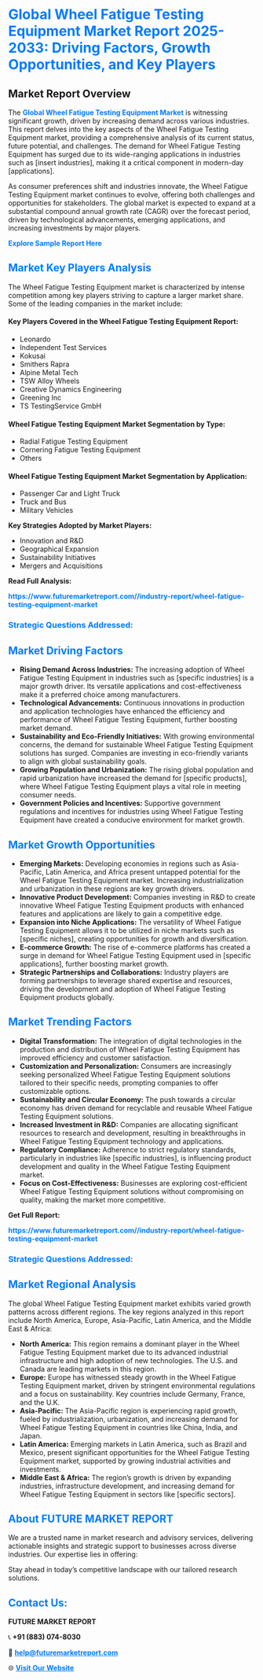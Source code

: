 <h1 style="color: #007BFF;">Global Wheel Fatigue Testing Equipment Market Report 2025-2033: Driving Factors, Growth Opportunities, and Key Players</h1>

<section id="overview">
<h2>Market Report Overview</h2>
<p>The <a href="https://www.futuremarketreport.com//industry-report/wheel-fatigue-testing-equipment-market" style="color: #007BFF; text-decoration: none;"><strong>Global Wheel Fatigue Testing Equipment Market</strong></a> is witnessing significant growth, driven by increasing demand across various industries. This report delves into the key aspects of the Wheel Fatigue Testing Equipment market, providing a comprehensive analysis of its current status, future potential, and challenges. The demand for Wheel Fatigue Testing Equipment has surged due to its wide-ranging applications in industries such as [insert industries], making it a critical component in modern-day [applications].</p>
<p>As consumer preferences shift and industries innovate, the Wheel Fatigue Testing Equipment market continues to evolve, offering both challenges and opportunities for stakeholders. The global market is expected to expand at a substantial compound annual growth rate (CAGR) over the forecast period, driven by technological advancements, emerging applications, and increasing investments by major players.</p>
</section>

<section id="overview">
<p><a href="https://www.futuremarketreport.com//request-sample/reportId=47585" style="color: #007BFF; text-decoration: none;"><strong>Explore Sample Report Here</strong></a></p>
</section>

<section id="key-players">
<h2 style="color: #007BFF;">Market Key Players Analysis</h2>
<p>The Wheel Fatigue Testing Equipment market is characterized by intense competition among key players striving to capture a larger market share. Some of the leading companies in the market include:</p>
<h4>Key Players Covered in the Wheel Fatigue Testing Equipment Report:</h4>
<ul><li>Leonardo</li><li>Independent Test Services</li><li>Kokusai</li><li>Smithers Rapra</li><li>Alpine Metal Tech</li><li>TSW Alloy Wheels</li><li>Creative Dynamics Engineering</li><li>Greening Inc</li><li>TS TestingService GmbH</li></ul>
<h4>Wheel Fatigue Testing Equipment Market Segmentation by Type:</h4>
<ul><li>Radial Fatigue Testing Equipment</li><li>Cornering Fatigue Testing Equipment</li><li>Others</li></ul>

<h4>Wheel Fatigue Testing Equipment Market Segmentation by Application:</h4>
<ul><li>Passenger Car and Light Truck</li><li>Truck and Bus</li><li>Military Vehicles</li></ul>
<p><strong>Key Strategies Adopted by Market Players:</strong></p>
<ul>
<li>Innovation and R&D</li>
<li>Geographical Expansion</li>
<li>Sustainability Initiatives</li>
<li>Mergers and Acquisitions</li>
</ul>
</section>

<section>
<p><strong>Read Full Analysis: </strong></p><a href="https://www.futuremarketreport.com//industry-report/wheel-fatigue-testing-equipment-market" style="color: #007BFF; text-decoration: none;"><strong>https://www.futuremarketreport.com//industry-report/wheel-fatigue-testing-equipment-market</strong></a>
<h3 style="color: #007BFF;">Strategic Questions Addressed:</h3>
</section>

<section id="driving-factors">
<h2 style="color: #007BFF;">Market Driving Factors</h2>
<ul>
<li><strong>Rising Demand Across Industries:</strong> The increasing adoption of Wheel Fatigue Testing Equipment in industries such as [specific industries] is a major growth driver. Its versatile applications and cost-effectiveness make it a preferred choice among manufacturers.</li>
<li><strong>Technological Advancements:</strong> Continuous innovations in production and application technologies have enhanced the efficiency and performance of Wheel Fatigue Testing Equipment, further boosting market demand.</li>
<li><strong>Sustainability and Eco-Friendly Initiatives:</strong> With growing environmental concerns, the demand for sustainable Wheel Fatigue Testing Equipment solutions has surged. Companies are investing in eco-friendly variants to align with global sustainability goals.</li>
<li><strong>Growing Population and Urbanization:</strong> The rising global population and rapid urbanization have increased the demand for [specific products], where Wheel Fatigue Testing Equipment plays a vital role in meeting consumer needs.</li>
<li><strong>Government Policies and Incentives:</strong> Supportive government regulations and incentives for industries using Wheel Fatigue Testing Equipment have created a conducive environment for market growth.</li>
</ul>
</section>

<section id="growth-opportunities">
<h2 style="color: #007BFF;">Market Growth Opportunities</h2>
<ul>
<li><strong>Emerging Markets:</strong> Developing economies in regions such as Asia-Pacific, Latin America, and Africa present untapped potential for the Wheel Fatigue Testing Equipment market. Increasing industrialization and urbanization in these regions are key growth drivers.</li>
<li><strong>Innovative Product Development:</strong> Companies investing in R&D to create innovative Wheel Fatigue Testing Equipment products with enhanced features and applications are likely to gain a competitive edge.</li>
<li><strong>Expansion into Niche Applications:</strong> The versatility of Wheel Fatigue Testing Equipment allows it to be utilized in niche markets such as [specific niches], creating opportunities for growth and diversification.</li>
<li><strong>E-commerce Growth:</strong> The rise of e-commerce platforms has created a surge in demand for Wheel Fatigue Testing Equipment used in [specific applications], further boosting market growth.</li>
<li><strong>Strategic Partnerships and Collaborations:</strong> Industry players are forming partnerships to leverage shared expertise and resources, driving the development and adoption of Wheel Fatigue Testing Equipment products globally.</li>
</ul>
</section>

<section id="trending-factors">
<h2 style="color: #007BFF;">Market Trending Factors</h2>
<ul>
<li><strong>Digital Transformation:</strong> The integration of digital technologies in the production and distribution of Wheel Fatigue Testing Equipment has improved efficiency and customer satisfaction.</li>
<li><strong>Customization and Personalization:</strong> Consumers are increasingly seeking personalized Wheel Fatigue Testing Equipment solutions tailored to their specific needs, prompting companies to offer customizable options.</li>
<li><strong>Sustainability and Circular Economy:</strong> The push towards a circular economy has driven demand for recyclable and reusable Wheel Fatigue Testing Equipment solutions.</li>
<li><strong>Increased Investment in R&D:</strong> Companies are allocating significant resources to research and development, resulting in breakthroughs in Wheel Fatigue Testing Equipment technology and applications.</li>
<li><strong>Regulatory Compliance:</strong> Adherence to strict regulatory standards, particularly in industries like [specific industries], is influencing product development and quality in the Wheel Fatigue Testing Equipment market.</li>
<li><strong>Focus on Cost-Effectiveness:</strong> Businesses are exploring cost-efficient Wheel Fatigue Testing Equipment solutions without compromising on quality, making the market more competitive.</li>
</ul>
</section>

<section>
<p><strong>Get Full Report: </strong></p><a href="https://www.futuremarketreport.com//industry-report/wheel-fatigue-testing-equipment-market" style="color: #007BFF; text-decoration: none;"><strong>https://www.futuremarketreport.com//industry-report/wheel-fatigue-testing-equipment-market</strong></a>
<h3 style="color: #007BFF;">Strategic Questions Addressed:</h3>
</section>


<section id="regional-analysis">
<h2 style="color: #007BFF;">Market Regional Analysis</h2>
<p>The global Wheel Fatigue Testing Equipment market exhibits varied growth patterns across different regions. The key regions analyzed in this report include North America, Europe, Asia-Pacific, Latin America, and the Middle East & Africa:</p>
<ul>
<li><strong>North America:</strong> This region remains a dominant player in the Wheel Fatigue Testing Equipment market due to its advanced industrial infrastructure and high adoption of new technologies. The U.S. and Canada are leading markets in this region.</li>
<li><strong>Europe:</strong> Europe has witnessed steady growth in the Wheel Fatigue Testing Equipment market, driven by stringent environmental regulations and a focus on sustainability. Key countries include Germany, France, and the U.K.</li>
<li><strong>Asia-Pacific:</strong> The Asia-Pacific region is experiencing rapid growth, fueled by industrialization, urbanization, and increasing demand for Wheel Fatigue Testing Equipment in countries like China, India, and Japan.</li>
<li><strong>Latin America:</strong> Emerging markets in Latin America, such as Brazil and Mexico, present significant opportunities for the Wheel Fatigue Testing Equipment market, supported by growing industrial activities and investments.</li>
<li><strong>Middle East & Africa:</strong> The region’s growth is driven by expanding industries, infrastructure development, and increasing demand for Wheel Fatigue Testing Equipment in sectors like [specific sectors].</li>
</ul>
</section>

<footer>
<h2 style="color: #007BFF;">About FUTURE MARKET REPORT</h2>
<p>We are a trusted name in market research and advisory services, delivering actionable insights and strategic support to businesses across diverse industries. Our expertise lies in offering:</p>

<p>Stay ahead in today’s competitive landscape with our tailored research solutions.</p>

<h2 style="color: #007BFF;">Contact Us:</h2>
<p><strong>FUTURE MARKET REPORT</strong></p>
<p>📞 <strong>+91 (883) 074-8030</strong></p>
<p>📧 <strong><a href="mailto:help@futuremarketreport.com" style="color: #007BFF;">help@futuremarketreport.com</a></strong></p>
<p>🌐 <strong><a href="https://www.futuremarketreport.com/" style="color: #007BFF;">Visit Our Website</a></strong></p>
</footer>